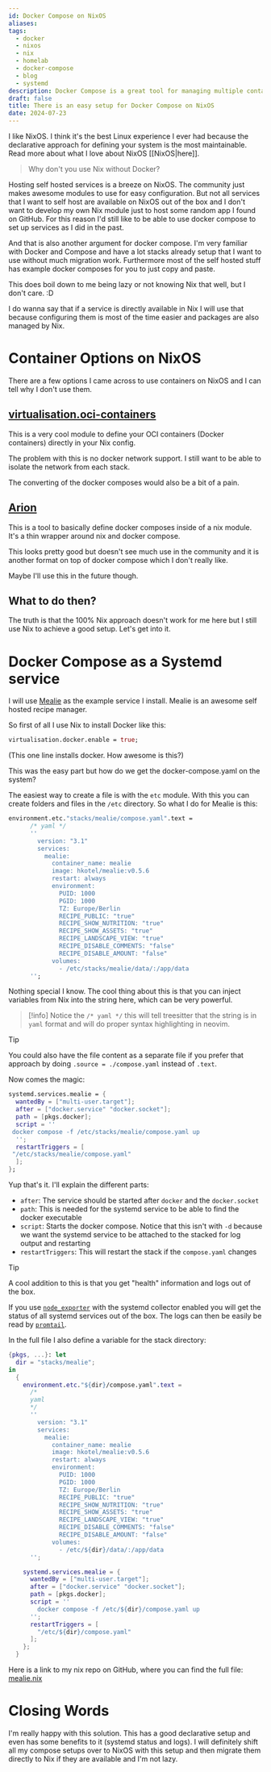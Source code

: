 ```yaml
---
id: Docker Compose on NixOS
aliases: 
tags:
  - docker
  - nixos
  - nix
  - homelab
  - docker-compose
  - blog
  - systemd
description: Docker Compose is a great tool for managing multiple containers. It sometimes doesn't play nice with NixOS and I've found a solution for that. This is using systemd services to manage docker composes.
draft: false
title: There is an easy setup for Docker Compose on NixOS
date: 2024-07-23
---
```

I like NixOS. I think it's the best Linux experience I ever had because the declarative approach for defining your system is the most maintainable. Read more about what I love about NixOS [[NixOS|here]].

> Why don't you use Nix without Docker?

Hosting self hosted services is a breeze on NixOS. The community just makes awesome modules to use for easy configuration. But not all services that I want to self host are available on NixOS out of the box and I don't want to develop my own Nix module just to host some random app I found on GitHub. For this reason I'd still like to be able to use docker compose to set up services as I did in the past.

And that is also another argument for docker compose. I'm very familiar with Docker and Compose and have a lot stacks already setup that I want to use without much migration work. Furthermore most of the self hosted stuff has example docker composes for you to just copy and paste.

This does boil down to me being lazy or not knowing Nix that well, but I don't care. :D

I do wanna say that if a service is directly available in Nix I will use that because configuring them is most of the time easier and packages are also managed by Nix.

# Container Options on NixOS

There are a few options I came across to use containers on NixOS and I can tell why I don't use them.

## [virtualisation.oci-containers](https://github.com/NixOS/nixpkgs/blob/master/nixos/modules/virtualisation/oci-containers.nix)

This is a very cool module to define your OCI containers (Docker containers) directly in your Nix config.

The problem with this is no docker network support. I still want to be able to isolate the network from each stack.

The converting of the docker composes would also be a bit of a pain.

## [Arion](https://docs.hercules-ci.com/arion/#_how_it_works)

This is a tool to basically define docker composes inside of a nix module. It's a thin wrapper around nix and docker compose.

This looks pretty good but doesn't see much use in the community and it is another format on top of docker compose which I don't really like.

Maybe I'll use this in the future though.

## What to do then?

The truth is that the 100% Nix approach doesn't work for me here but I still use Nix to achieve a good setup. Let's get into it.

# Docker Compose as a Systemd service

I will use [Mealie](https://mealie.io/) as the example service I install. Mealie is an awesome self hosted recipe manager.

So first of all I use Nix to install Docker like this:

```nix
virtualisation.docker.enable = true;
```

(This one line installs docker. How awesome is this?)

This was the easy part but how do we get the docker-compose.yaml on the system?

The easiest way to create a file is with the `etc` module. With this you can create folders and files in the `/etc` directory. So what I do for Mealie is this:

```nix
environment.etc."stacks/mealie/compose.yaml".text =
      /* yaml */
      ''
        version: "3.1"
        services:
          mealie:
            container_name: mealie
            image: hkotel/mealie:v0.5.6
            restart: always
            environment:
              PUID: 1000
              PGID: 1000
              TZ: Europe/Berlin
              RECIPE_PUBLIC: "true"
              RECIPE_SHOW_NUTRITION: "true"
              RECIPE_SHOW_ASSETS: "true"
              RECIPE_LANDSCAPE_VIEW: "true"
              RECIPE_DISABLE_COMMENTS: "false"
              RECIPE_DISABLE_AMOUNT: "false"
            volumes:
              - /etc/stacks/mealie/data/:/app/data
      '';
```

Nothing special I know. The cool thing about this is that you can inject variables from Nix into the string here, which can be very powerful.

> [!info]
> Notice the `/* yaml */` this will tell treesitter that the string is in `yaml` format and will do proper syntax highlighting in neovim.

> [!tip]
> You could also have the file content as a separate file if you prefer that approach by doing `.source = ./compose.yaml` instead of `.text`.

Now comes the magic:

```nix
systemd.services.mealie = {
  wantedBy = ["multi-user.target"];
  after = ["docker.service" "docker.socket"];
  path = [pkgs.docker];
  script = ''
 docker compose -f /etc/stacks/mealie/compose.yaml up
  '';
  restartTriggers = [
 "/etc/stacks/mealie/compose.yaml"
  ];
};
```

Yup that's it. I'll explain the different parts:

- `after`: The service should be started after `docker` and the `docker.socket`
- `path`: This is needed for the systemd service to be able to find the docker executable
- `script`: Starts the docker compose. Notice that this isn't with `-d` because we want the systemd service to be attached to the stacked for log output and restarting
- `restartTriggers`: This will restart the stack if the `compose.yaml` changes

> [!tip]
> A cool addition to this is that you get "health" information and logs out of the box.
>
> If you use [`node_exporter`](https://github.com/prometheus/node_exporter) with the systemd collector enabled you will get the status of all systemd services out of the box. The logs can then be easily be read by [`promtail`](https://grafana.com/docs/loki/latest/send-data/promtail/).

In the full file I also define a variable for the stack directory:

```nix
{pkgs, ...}: let
  dir = "stacks/mealie";
in
  {
    environment.etc."${dir}/compose.yaml".text =
      /*
      yaml
      */
      ''
        version: "3.1"
        services:
          mealie:
            container_name: mealie
            image: hkotel/mealie:v0.5.6
            restart: always
            environment:
              PUID: 1000
              PGID: 1000
              TZ: Europe/Berlin
              RECIPE_PUBLIC: "true"
              RECIPE_SHOW_NUTRITION: "true"
              RECIPE_SHOW_ASSETS: "true"
              RECIPE_LANDSCAPE_VIEW: "true"
              RECIPE_DISABLE_COMMENTS: "false"
              RECIPE_DISABLE_AMOUNT: "false"
            volumes:
              - /etc/${dir}/data/:/app/data
      '';

    systemd.services.mealie = {
      wantedBy = ["multi-user.target"];
      after = ["docker.service" "docker.socket"];
      path = [pkgs.docker];
      script = ''
        docker compose -f /etc/${dir}/compose.yaml up
      '';
      restartTriggers = [
        "/etc/${dir}/compose.yaml"
      ];
    };
  }
```

Here is a link to my nix repo on GitHub, where you can find the full file: [mealie.nix](https://github.com/Keyruu/shinyflakes/blob/main/hosts/hati/stacks/mealie.nixl)

# Closing Words

I'm really happy with this solution. This has a good declarative setup and even has some benefits to it (systemd status and logs). I will definitely shift all my compose setups over to NixOS with this setup and then migrate them directly to Nix if they are available and I'm not lazy.
